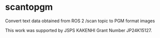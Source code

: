 # scantopgm

Convert text data obtained from ROS 2 /scan topic to PGM format images

This work was supported by JSPS KAKENHI Grant Number JP24K15127.
